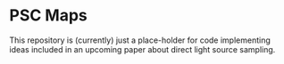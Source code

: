 # PSC Maps

This repository is (currently) just a place-holder for code implementing ideas included in an upcoming paper about direct light source sampling. 
